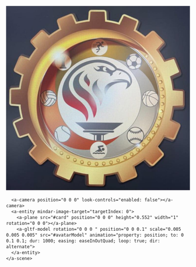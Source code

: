 
<html>
  <head>
    <meta name="viewport" content="width=device-width, initial-scale=1" />
    <script src="https://aframe.io/releases/1.4.2/aframe.min.js"></script>
    <script src="https://cdn.jsdelivr.net/npm/mind-ar@1.2.2/dist/mindar-image-aframe.prod.js"></script>
  </head>
  <body>
    <a-scene mindar-image="imageTargetSrc: https://github.com/byAMC31/byamc31.github.io/blob/main/targets.mind;" color-space="sRGB" renderer="colorManagement: true, physicallyCorrectLights" vr-mode-ui="enabled: false" device-orientation-permission-ui="enabled: false">
      <a-assets>
        <img id="card" src="https://github.com/byAMC31/byamc31.github.io/blob/main/extra.jpg" />
        <a-asset-item id="avatarModel" src="https://cdn.jsdelivr.net/gh/hiukim/mind-ar-js@1.2.2/examples/image-tracking/assets/card-example/softmind/scene.gltf"></a-asset-item>
      </a-assets>

      <a-camera position="0 0 0" look-controls="enabled: false"></a-camera>
      <a-entity mindar-image-target="targetIndex: 0">
        <a-plane src="#card" position="0 0 0" height="0.552" width="1" rotation="0 0 0"></a-plane>
        <a-gltf-model rotation="0 0 0 " position="0 0 0.1" scale="0.005 0.005 0.005" src="#avatarModel" animation="property: position; to: 0 0.1 0.1; dur: 1000; easing: easeInOutQuad; loop: true; dir: alternate">
      </a-entity>
    </a-scene>
  </body>
</html>

